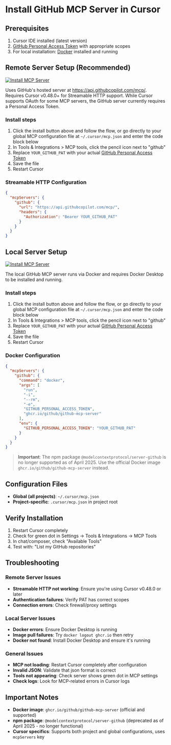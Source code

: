 # Install GitHub MCP Server in Cursor

## Prerequisites

1. Cursor IDE installed (latest version)
2. [GitHub Personal Access Token](https://github.com/settings/personal-access-tokens/new) with appropriate scopes
3. For local installation: [Docker](https://www.docker.com/) installed and running

## Remote Server Setup (Recommended)

[![Install MCP Server](https://cursor.com/deeplink/mcp-install-dark.svg)](https://cursor.com/en/install-mcp?name=github&config=eyJ1cmwiOiJodHRwczovL2FwaS5naXRodWJjb3BpbG90LmNvbS9tY3AvIiwiaGVhZGVycyI6eyJBdXRob3JpemF0aW9uIjoiQmVhcmVyIFlPVVJfR0lUSFVCX1BBVCJ9fQ%3D%3D)

Uses GitHub's hosted server at https://api.githubcopilot.com/mcp/. Requires Cursor v0.48.0+ for Streamable HTTP support. While Cursor supports OAuth for some MCP servers, the GitHub server currently requires a Personal Access Token.

### Install steps

1. Click the install button above and follow the flow, or go directly to your global MCP configuration file at `~/.cursor/mcp.json` and enter the code block below
2. In Tools & Integrations > MCP tools, click the pencil icon next to "github"
3. Replace `YOUR_GITHUB_PAT` with your actual [GitHub Personal Access Token](https://github.com/settings/tokens)
4. Save the file
5. Restart Cursor

### Streamable HTTP Configuration

```json
{
  "mcpServers": {
    "github": {
      "url": "https://api.githubcopilot.com/mcp/",
      "headers": {
        "Authorization": "Bearer YOUR_GITHUB_PAT"
      }
    }
  }
}
```

## Local Server Setup

[![Install MCP Server](https://cursor.com/deeplink/mcp-install-dark.svg)](https://cursor.com/en/install-mcp?name=github&config=eyJjb21tYW5kIjoiZG9ja2VyIHJ1biAtaSAtLXJtIC1lIEdJVEhVQl9QRVJTT05BTF9BQ0NFU1NfVE9LRU4gZ2hjci5pby9naXRodWIvZ2l0aHViLW1jcC1zZXJ2ZXIiLCJlbnYiOnsiR0lUSFVCX1BFUlNPTkFMX0FDQ0VTU19UT0tFTiI6IllPVVJfR0lUSFVCX1BBVCJ9fQ%3D%3D)

The local GitHub MCP server runs via Docker and requires Docker Desktop to be installed and running.

### Install steps

1. Click the install button above and follow the flow, or go directly to your global MCP configuration file at `~/.cursor/mcp.json` and enter the code block below
2. In Tools & Integrations > MCP tools, click the pencil icon next to "github"
3. Replace `YOUR_GITHUB_PAT` with your actual [GitHub Personal Access Token](https://github.com/settings/tokens)
4. Save the file
5. Restart Cursor

### Docker Configuration

```json
{
  "mcpServers": {
    "github": {
      "command": "docker",
      "args": [
        "run",
        "-i",
        "--rm",
        "-e",
        "GITHUB_PERSONAL_ACCESS_TOKEN",
        "ghcr.io/github/github-mcp-server"
      ],
      "env": {
        "GITHUB_PERSONAL_ACCESS_TOKEN": "YOUR_GITHUB_PAT"
      }
    }
  }
}
```

> **Important**: The npm package `@modelcontextprotocol/server-github` is no longer supported as of April 2025. Use the official Docker image `ghcr.io/github/github-mcp-server` instead.

## Configuration Files

- **Global (all projects)**: `~/.cursor/mcp.json`
- **Project-specific**: `.cursor/mcp.json` in project root

## Verify Installation

1. Restart Cursor completely
2. Check for green dot in Settings → Tools & Integrations → MCP Tools
3. In chat/composer, check "Available Tools"
4. Test with: "List my GitHub repositories"

## Troubleshooting

### Remote Server Issues

- **Streamable HTTP not working**: Ensure you're using Cursor v0.48.0 or later
- **Authentication failures**: Verify PAT has correct scopes
- **Connection errors**: Check firewall/proxy settings

### Local Server Issues

- **Docker errors**: Ensure Docker Desktop is running
- **Image pull failures**: Try `docker logout ghcr.io` then retry
- **Docker not found**: Install Docker Desktop and ensure it's running

### General Issues

- **MCP not loading**: Restart Cursor completely after configuration
- **Invalid JSON**: Validate that json format is correct
- **Tools not appearing**: Check server shows green dot in MCP settings
- **Check logs**: Look for MCP-related errors in Cursor logs

## Important Notes

- **Docker image**: `ghcr.io/github/github-mcp-server` (official and supported)
- **npm package**: `@modelcontextprotocol/server-github` (deprecated as of April 2025 - no longer functional)
- **Cursor specifics**: Supports both project and global configurations, uses `mcpServers` key